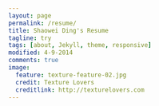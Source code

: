 ```yaml
---
layout: page
permalink: /resume/
title: Shaowei Ding's Resume
tagline: try
tags: [about, Jekyll, theme, responsive]
modified: 4-9-2014
comments: true
image:
  feature: texture-feature-02.jpg
  credit: Texture Lovers
  creditlink: http://texturelovers.com
---
```


